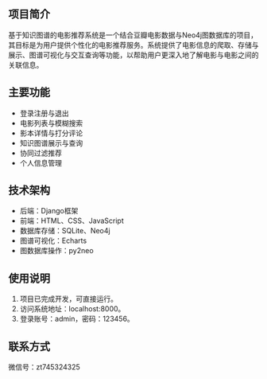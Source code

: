## 项目简介

基于知识图谱的电影推荐系统是一个结合豆瓣电影数据与Neo4j图数据库的项目，其目标是为用户提供个性化的电影推荐服务。系统提供了电影信息的爬取、存储与展示、图谱可视化与交互查询等功能，以帮助用户更深入地了解电影与电影之间的关联信息。

## 主要功能

- 登录注册与退出
- 电影列表与模糊搜索
- 影本详情与打分评论
- 知识图谱展示与查询
- 协同过滤推荐
- 个人信息管理

## 技术架构

- 后端：Django框架
- 前端：HTML、CSS、JavaScript
- 数据库存储：SQLite、Neo4j
- 图谱可视化：Echarts
- 图数据库操作：py2neo


## 使用说明

1. 项目已完成开发，可直接运行。
2. 访问系统地址：localhost:8000。
3. 登录账号：admin，密码：123456。


## 联系方式

微信号：zt745324325